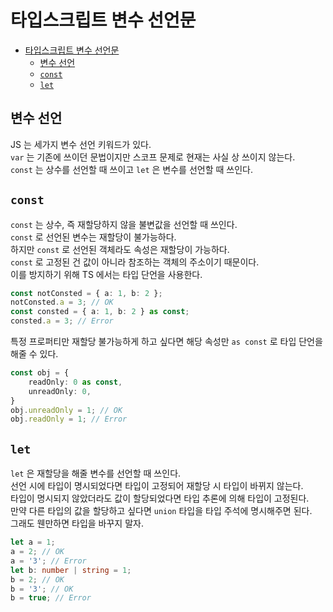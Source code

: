 # 타입스크립트 변수 선언문

- [타입스크립트 변수 선언문](#타입스크립트-변수-선언문)
  - [변수 선언](#변수-선언)
  - [`const`](#const)
  - [`let`](#let)

## 변수 선언

JS 는 세가지 변수 선언 키워드가 있다.  
`var` 는 기존에 쓰이던 문법이지만 스코프 문제로 현재는 사실 상 쓰이지 않는다.  
`const` 는 상수를 선언할 때 쓰이고 `let` 은 변수를 선언할 때 쓰인다.

## `const`

`const` 는 상수, 즉 재할당하지 않을 불변값을 선언할 때 쓰인다.  
`const` 로 선언된 변수는 재할당이 불가능하다.  
하지만 `const` 로 선언된 객체라도 속성은 재할당이 가능하다.  
`const` 로 고정된 건 값이 아니라 참조하는 객체의 주소이기 때문이다.  
이를 방지하기 위해 TS 에서는 타입 단언을 사용한다.

```typescript
const notConsted = { a: 1, b: 2 };
notConsted.a = 3; // OK
const consted = { a: 1, b: 2 } as const;
consted.a = 3; // Error
```

특정 프로퍼티만 재할당 불가능하게 하고 싶다면 해당 속성만 `as const` 로 타입 단언을 해줄 수 있다.

```typescript
const obj = {
    readOnly: 0 as const,
    unreadOnly: 0,
}
obj.unreadOnly = 1; // OK
obj.readOnly = 1; // Error
```

## `let`

`let` 은 재할당을 해줄 변수를 선언할 때 쓰인다.  
선언 시에 타입이 명시되었다면 타입이 고정되어 재할당 시 타입이 바뀌지 않는다.  
타입이 명시되지 않았더라도 값이 할당되었다면 타입 추론에 의해 타입이 고정된다.  
만약 다른 타입의 값을 할당하고 싶다면 `union` 타입을 타입 주석에 명시해주면 된다.  
그래도 웬만하면 타입을 바꾸지 말자.

```typescript
let a = 1;
a = 2; // OK
a = '3'; // Error
let b: number | string = 1;
b = 2; // OK
b = '3'; // OK
b = true; // Error
```
